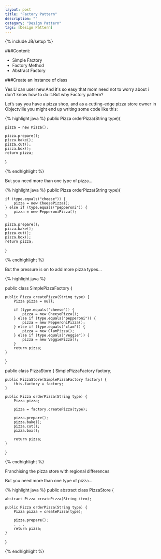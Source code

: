 ```yaml
---
layout: post
title: "Factory Pattern"
description: ""
category: "Design Pattern"
tags: [Design Pattern]
---
```

{% include JB/setup %}


###Content:

 - Simple Factory
 - Factory Method
 - Abstract Factory

###Create an instance of class

Yes.U can user new.And it's so easy that mom need not to worry about i don't know how to do it.But why Factory pattern?

Let’s say you have a pizza shop, and as a cutting-edge pizza store owner in Objectville you might end up writing some code like this:

{% highlight java %}
public Pizza orderPizza(String type){

	pizza = new Pizza();

	pizza.prepare();
	pizza.bake();
	pizza.cut();
	pizza.box();
	return pizza;
}

{% endhighlight %}

But you need more than one type of pizza...

{% highlight java %}
public Pizza orderPizza(String type){

	if (type.equals("cheese")) {
		pizza = new CheesePizza();
	} else if (type.equals("pepperoni")) {
		pizza = new PepperoniPizza();
	}

	pizza.prepare();
	pizza.bake();
	pizza.cut();
	pizza.box();
	return pizza;
}

{% endhighlight %}


But the pressure is on to add more pizza types…


{% highlight java %}

public class SimplePizzaFactory {

	public Pizza createPizza(String type) {
		Pizza pizza = null;

		if (type.equals("cheese")) {
			pizza = new CheesePizza();
		} else if (type.equals("pepperoni")) {
			pizza = new PepperoniPizza();
		} else if (type.equals("clam")) {
			pizza = new ClamPizza();
		} else if (type.equals("veggie")) {
			pizza = new VeggiePizza();
		}
		return pizza;
	}
}

public class PizzaStore {
	SimplePizzaFactory factory;
 
	public PizzaStore(SimplePizzaFactory factory) { 
		this.factory = factory;
	}
 
	public Pizza orderPizza(String type) {
		Pizza pizza;
 
		pizza = factory.createPizza(type);
 
		pizza.prepare();
		pizza.bake();
		pizza.cut();
		pizza.box();

		return pizza;
	}
}

{% endhighlight %}

Franchising the pizza store with regional differences


But you need more than one type of pizza...

{% highlight java %}
public abstract class PizzaStore {
 
	abstract Pizza createPizza(String item);
 
	public Pizza orderPizza(String type) {
		Pizza pizza = createPizza(type);
	
		pizza.prepare();
       	. . . 
		return pizza;
	}
}

{% endhighlight %}
